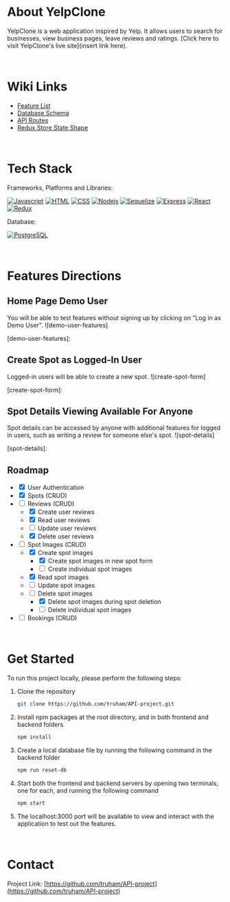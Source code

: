 # About YelpClone

YelpClone is a web application inspired by Yelp. It allows users to search for businesses, view business pages, leave reviews and ratings. [Click here to visit YelpClone's live site](insert link here).

<br>

# Wiki Links

- [Feature List](https://github.com/truham/Yelp-Clone/wiki/Feature-List)
- [Database Schema]()
- [API Routes]()
- [Redux Store State Shape]()

<br>

# Tech Stack

Frameworks, Platforms and Libraries:

[![Javascript][javascript.js]][javascript-url]
[![HTML][html.js]][html-url]
[![CSS][css.js]][css-url]
[![Nodejs][node.js]][node-url]
[![Sequelize][sequelize.js]][sequelize-url]
[![Express][express.js]][express-url]
[![React][react.js]][react-url]
[![Redux][redux.js]][redux-url]

Database:

[![PostgreSQL][postgresql.js]][postgresql-url]

<br>

# Features Directions

## Home Page Demo User

You will be able to test features without signing up by clicking on "Log in as Demo User".
![demo-user-features]

[demo-user-features]:

## Create Spot as Logged-In User

Logged-in users will be able to create a new spot.
![create-spot-form]

[create-spot-form]:

## Spot Details Viewing Available For Anyone

Spot details can be accessed by anyone with additional features for logged in users, such as writing a review for someone else's spot.
![spot-details]

[spot-details]:

## Roadmap

- <input type="checkbox" checked> User Authentication
- <input type="checkbox" checked> Spots (CRUD)
- <input type="checkbox"> Reviews (CRUD)
  - <input type="checkbox" checked> Create user reviews
  - <input type="checkbox" checked> Read user reviews
  - <input type="checkbox"> Update user reviews
  - <input type="checkbox" checked> Delete user reviews
- <input type="checkbox"> Spot Images (CRUD)
  - <input type="checkbox" checked> Create spot images
    - <input type="checkbox" checked> Create spot images in new spot form
    - <input type="checkbox"> Create individual spot images
  - <input type="checkbox" checked> Read spot images
  - <input type="checkbox"> Update spot images
  - <input type="checkbox"> Delete spot images
    - <input type="checkbox" checked> Delete spot images during spot deletion
    - <input type="checkbox"> Delete individual spot images
- <input type="checkbox"> Bookings (CRUD)

<br>

# Get Started

To run this project locally, please perform the following steps:

1. Clone the repository
   ```sh
   git clone https://github.com/truham/API-project.git
   ```
2. Install npm packages at the root directory, and in both frontend and backend folders
   ```sh
   npm install
   ```
3. Create a local database file by running the following command in the backend folder
   ```sh
   npm run reset-db
   ```
4. Start both the frontend and backend servers by opening two terminals, one for each, and running the following command
   ```sh
   npm start
   ```
5. The localhost:3000 port will be available to view and interact with the application to test out the features.

<br>

# Contact

Project Link: [https://github.com/truham/API-project](https://github.com/truham/API-project)

<!-- References and Icons -->

[html.js]: https://img.shields.io/badge/HTML-239120?style=for-the-badge&logo=html5&logoColor=white
[html-url]: https://developer.mozilla.org/en-US/docs/Web/HTML
[css.js]: https://img.shields.io/badge/CSS-239120?&style=for-the-badge&logo=css3&logoColor=white
[css-url]: https://developer.mozilla.org/en-US/docs/Web/CSS
[react.js]: https://img.shields.io/badge/React-20232A?style=for-the-badge&logo=react&logoColor=61DAFB
[react-url]: https://reactjs.org/
[postgresql.js]: https://img.shields.io/badge/PostgreSQL-316192?style=for-the-badge&logo=postgresql&logoColor=white
[postgresql-url]: https://www.postgresql.org/
[sequelize.js]: https://img.shields.io/badge/sequelize-323330?style=for-the-badge&logo=sequelize&logoColor=blue
[sequelize-url]: https://sequelize.org/
[express.js]: https://img.shields.io/badge/Express.js-404D59?style=for-the-badge
[express-url]: https://expressjs.com/
[javascript.js]: https://img.shields.io/badge/JavaScript-323330?style=for-the-badge&logo=javascript&logoColor=F7DF1E
[javascript-url]: https://www.javascript.com/
[redux.js]: https://img.shields.io/badge/Redux-593D88?style=for-the-badge&logo=redux&logoColor=white
[redux-url]: https://redux.js.org/
[node.js]: https://img.shields.io/badge/Node.js-43853D?style=for-the-badge&logo=node.js&logoColor=white
[node-url]: https://nodejs.org/en/
